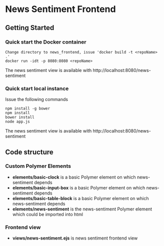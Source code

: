 
[ Licensed Materials - Property of IBM ]: #
[ "Restricted Materials of IBM" ]: #
[ (c) Copyright IBM Corp. 2000, 2016 All Rights Reserved ]: #

# News Sentiment Frontend

## Getting Started

### Quick start the Docker container

	Change directory to news_frontend, issue 'docker build -t <repoName> .'
	docker run -idt -p 8080:8080 <repoName>

The news sentiment view is available with http://localhost:8080/news-sentiment

### Quick start local instance

Issue the following commands

    npm install -g bower
    npm install
    bower install
    node app.js
    
The news sentiment view is available with http://localhost:8080/news-sentiment

## Code structure
### Custom Polymer Elements
* **elements/basic-clock** is a basic Polymer element on which news-sentiment depends
* **elements/basic-input-box** is a basic Polymer element on which news-sentiment depends
* **elements/basic-table-block** is a basic Polymer element on which news-sentiment depends
* **elements/news-sentiment** is the news-sentiment Polymer element which could be imported into html

### Frontend view
* **views/news-sentiment.ejs** is news sentiment frontend view